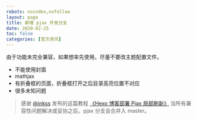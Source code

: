```yaml
---
robots: noindex,nofollow
layout: page
title: 新增 pjax 开发分支
date: 2020-02-25
toc: false
categories: [官方资讯]
---
```


由于功能未完全兼容，如果想率先使用，尽量不要改主题配置文件。

- 不能使用封面
- mathjax
- 有折叠框的页面，折叠框打开之后目录高亮位置不对应
- 很多未知问题

> 感谢 [@inkss](https://inkss.cn/) 发布的这篇教程 [《Hexo 博客部署 Pjax 局部刷新》](https://inkss.cn/article/other/80b5f235.html)
> 当所有兼容性问题解决或妥协之后，pjax 分支会合并入 master。

